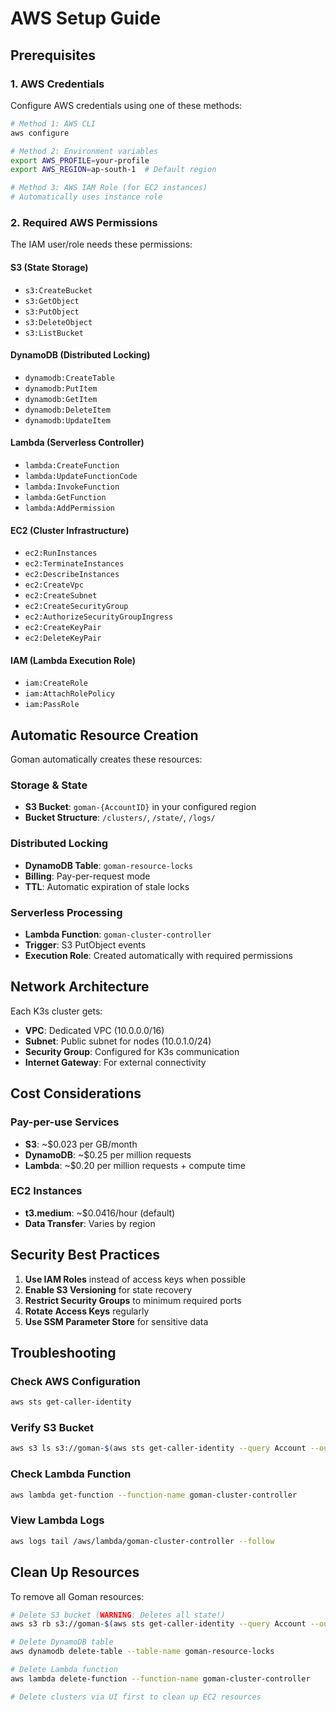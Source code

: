 # AWS Setup Guide

## Prerequisites

### 1. AWS Credentials
Configure AWS credentials using one of these methods:

```bash
# Method 1: AWS CLI
aws configure

# Method 2: Environment variables
export AWS_PROFILE=your-profile
export AWS_REGION=ap-south-1  # Default region

# Method 3: AWS IAM Role (for EC2 instances)
# Automatically uses instance role
```

### 2. Required AWS Permissions

The IAM user/role needs these permissions:

#### S3 (State Storage)
- `s3:CreateBucket`
- `s3:GetObject`
- `s3:PutObject`
- `s3:DeleteObject`
- `s3:ListBucket`

#### DynamoDB (Distributed Locking)
- `dynamodb:CreateTable`
- `dynamodb:PutItem`
- `dynamodb:GetItem`
- `dynamodb:DeleteItem`
- `dynamodb:UpdateItem`

#### Lambda (Serverless Controller)
- `lambda:CreateFunction`
- `lambda:UpdateFunctionCode`
- `lambda:InvokeFunction`
- `lambda:GetFunction`
- `lambda:AddPermission`

#### EC2 (Cluster Infrastructure)
- `ec2:RunInstances`
- `ec2:TerminateInstances`
- `ec2:DescribeInstances`
- `ec2:CreateVpc`
- `ec2:CreateSubnet`
- `ec2:CreateSecurityGroup`
- `ec2:AuthorizeSecurityGroupIngress`
- `ec2:CreateKeyPair`
- `ec2:DeleteKeyPair`

#### IAM (Lambda Execution Role)
- `iam:CreateRole`
- `iam:AttachRolePolicy`
- `iam:PassRole`

## Automatic Resource Creation

Goman automatically creates these resources:

### Storage & State
- **S3 Bucket**: `goman-{AccountID}` in your configured region
- **Bucket Structure**: `/clusters/`, `/state/`, `/logs/`

### Distributed Locking
- **DynamoDB Table**: `goman-resource-locks`
- **Billing**: Pay-per-request mode
- **TTL**: Automatic expiration of stale locks

### Serverless Processing
- **Lambda Function**: `goman-cluster-controller`
- **Trigger**: S3 PutObject events
- **Execution Role**: Created automatically with required permissions

## Network Architecture

Each K3s cluster gets:
- **VPC**: Dedicated VPC (10.0.0.0/16)
- **Subnet**: Public subnet for nodes (10.0.1.0/24)
- **Security Group**: Configured for K3s communication
- **Internet Gateway**: For external connectivity

## Cost Considerations

### Pay-per-use Services
- **S3**: ~$0.023 per GB/month
- **DynamoDB**: ~$0.25 per million requests
- **Lambda**: ~$0.20 per million requests + compute time

### EC2 Instances
- **t3.medium**: ~$0.0416/hour (default)
- **Data Transfer**: Varies by region

## Security Best Practices

1. **Use IAM Roles** instead of access keys when possible
2. **Enable S3 Versioning** for state recovery
3. **Restrict Security Groups** to minimum required ports
4. **Rotate Access Keys** regularly
5. **Use SSM Parameter Store** for sensitive data

## Troubleshooting

### Check AWS Configuration
```bash
aws sts get-caller-identity
```

### Verify S3 Bucket
```bash
aws s3 ls s3://goman-$(aws sts get-caller-identity --query Account --output text)/
```

### Check Lambda Function
```bash
aws lambda get-function --function-name goman-cluster-controller
```

### View Lambda Logs
```bash
aws logs tail /aws/lambda/goman-cluster-controller --follow
```

## Clean Up Resources

To remove all Goman resources:

```bash
# Delete S3 bucket (WARNING: Deletes all state!)
aws s3 rb s3://goman-$(aws sts get-caller-identity --query Account --output text) --force

# Delete DynamoDB table
aws dynamodb delete-table --table-name goman-resource-locks

# Delete Lambda function
aws lambda delete-function --function-name goman-cluster-controller

# Delete clusters via UI first to clean up EC2 resources
```